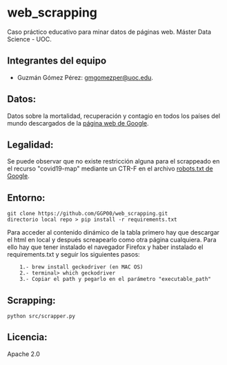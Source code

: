 # web_scrapping
Caso práctico educativo para minar datos de páginas web. Máster Data Science - UOC.

## Integrantes del equipo

* Guzmán Gómez Pérez: gmgomezper@uoc.edu.

## Datos:

Datos sobre la mortalidad, recuperación y contagio en todos los países del mundo descargados de la [página web de Google](https://www.google.com/covid19-map/?hl=es).

## Legalidad:

Se puede observar que no existe restricción alguna para el  scrappeado en el recurso "covid19-map" mediante un CTR-F en el archivo [robots.txt de Google](https://www.google.com/robots.txt).

## Entorno:
```
git clone https://github.com/GGP00/web_scrapping.git
directorio local repo > pip install -r requirements.txt
```
Para acceder al contenido dinámico de la tabla primero hay que descargar el html en local y después screapearlo como otra página cualquiera. Para ello  hay que tener instalado el navegador Firefox y haber instalado el requirements.txt y seguir los siguientes pasos:

```
    1.- brew install geckodriver (en MAC OS)
    2.- terminal> which geckodriver
    3.- Copiar el path y pegarlo en el parámetro "executable_path"
```

## Scrapping:

```python src/scrapper.py```

## Licencia:

Apache 2.0

